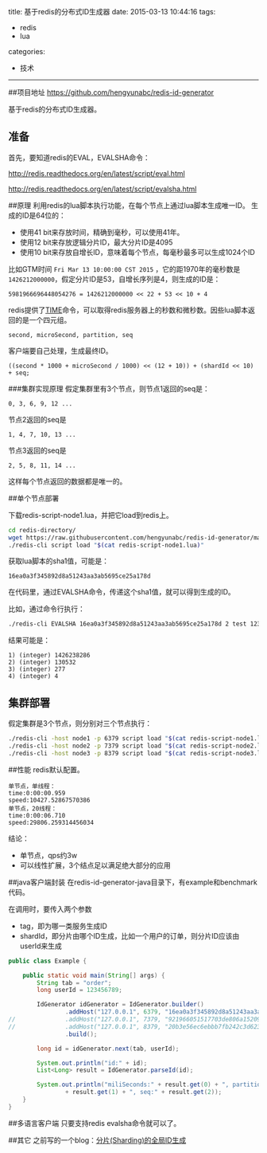 title: 基于redis的分布式ID生成器
date: 2015-03-13 10:44:16
tags:
 - redis
 - lua

categories:
 - 技术
 
---

##项目地址
https://github.com/hengyunabc/redis-id-generator

基于redis的分布式ID生成器。
## 准备

首先，要知道redis的EVAL，EVALSHA命令：

http://redis.readthedocs.org/en/latest/script/eval.html

http://redis.readthedocs.org/en/latest/script/evalsha.html

##原理
利用redis的lua脚本执行功能，在每个节点上通过lua脚本生成唯一ID。
生成的ID是64位的：

* 使用41 bit来存放时间，精确到毫秒，可以使用41年。  
* 使用12 bit来存放逻辑分片ID，最大分片ID是4095
* 使用10 bit来存放自增长ID，意味着每个节点，每毫秒最多可以生成1024个ID  

比如GTM时间 ```Fri Mar 13 10:00:00 CST 2015``` ，它的距1970年的毫秒数是 ```1426212000000```，假定分片ID是53，自增长序列是4，则生成的ID是：
```
5981966696448054276 = 1426212000000 << 22 + 53 << 10 + 4
```

redis提供了[TIME](http://redis.readthedocs.org/en/latest/server/time.html)命令，可以取得redis服务器上的秒数和微秒数。因些lua脚本返回的是一个四元组。
```
second, microSecond, partition, seq
```

客户端要自己处理，生成最终ID。
```
((second * 1000 + microSecond / 1000) << (12 + 10)) + (shardId << 10) + seq;
```

###集群实现原理
假定集群里有3个节点，则节点1返回的seq是：
```
0, 3, 6, 9, 12 ...
```
节点2返回的seq是
```
1, 4, 7, 10, 13 ...
```
节点3返回的seq是
```
2, 5, 8, 11, 14 ...
```
这样每个节点返回的数据都是唯一的。


##单个节点部署

下载redis-script-node1.lua，并把它load到redis上。
```bash
cd redis-directory/
wget https://raw.githubusercontent.com/hengyunabc/redis-id-generator/master/redis-script-node1.lua
./redis-cli script load "$(cat redis-script-node1.lua)" 
```
获取lua脚本的sha1值，可能是：
```
16ea0a3f345892d8a51243aa3ab5695ce25a178d
```
在代码里，通过EVALSHA命令，传递这个sha1值，就可以得到生成的ID。

比如，通过命令行执行：
```bash
./redis-cli EVALSHA 16ea0a3f345892d8a51243aa3ab5695ce25a178d 2 test 123456789
```
结果可能是：
```
1) (integer) 1426238286
2) (integer) 130532
3) (integer) 277
4) (integer) 4
```

## 集群部署
假定集群是3个节点，则分别对三个节点执行：
```bash
./redis-cli -host node1 -p 6379 script load "$(cat redis-script-node1.lua)" 
./redis-cli -host node2 -p 7379 script load "$(cat redis-script-node2.lua)" 
./redis-cli -host node3 -p 8379 script load "$(cat redis-script-node3.lua)" 
```

##性能
redis默认配置。

```
单节点，单线程：
time:0:00:00.959
speed:10427.52867570386
单节点，20线程：
time:0:00:06.710
speed:29806.259314456034
```
结论：
- 单节点，qps约3w
- 可以线性扩展，3个结点足以满足绝大部分的应用

##java客户端封装
在redis-id-generator-java目录下，有example和benchmark代码。

在调用时，要传入两个参数
- tag，即为哪一类服务生成ID
- shardId，即分片由哪个ID生成，比如一个用户的订单，则分片ID应该由userId来生成

```java
public class Example {

	public static void main(String[] args) {
		String tab = "order";
		long userId = 123456789;

		IdGenerator idGenerator = IdGenerator.builder()
				.addHost("127.0.0.1", 6379, "16ea0a3f345892d8a51243aa3ab5695ce25a178d")
//				.addHost("127.0.0.1", 7379, "921966051517703de806a15209922df8dbf0365e")
//				.addHost("127.0.0.1", 8379, "20b3e56ec6ebbb7fb242c3d62372d0f7b1a233b7")
				.build();

		long id = idGenerator.next(tab, userId);

		System.out.println("id:" + id);
		List<Long> result = IdGenerator.parseId(id);

		System.out.println("miliSeconds:" + result.get(0) + ", partition:"
				+ result.get(1) + ", seq:" + result.get(2));
	}
}
```

##多语言客户端
只要支持redis evalsha命令就可以了。

##其它
之前写的一个blog：[分片(Sharding)的全局ID生成](http://blog.csdn.net/hengyunabc/article/details/19025973)